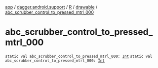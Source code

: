 [app](../../../index.md) / [dagger.android.support](../../index.md) / [R](../index.md) / [drawable](index.md) / [abc_scrubber_control_to_pressed_mtrl_000](./abc_scrubber_control_to_pressed_mtrl_000.md)

# abc_scrubber_control_to_pressed_mtrl_000

`static val abc_scrubber_control_to_pressed_mtrl_000: `[`Int`](https://kotlinlang.org/api/latest/jvm/stdlib/kotlin/-int/index.html)
`static val abc_scrubber_control_to_pressed_mtrl_000: `[`Int`](https://kotlinlang.org/api/latest/jvm/stdlib/kotlin/-int/index.html)